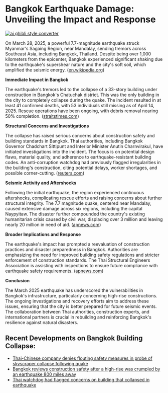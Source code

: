 # Bangkok Earthquake Damage: Unveiling the Impact and Response

[![ai ghibli style converter](https://i.imgur.com/dwt8Y5G.gif)](https://witbeam.net/slzx)

On March 28, 2025, a powerful 7.7-magnitude earthquake struck Myanmar's Sagaing Region, near Mandalay, sending tremors across Southeast Asia, including Bangkok, Thailand. Despite being over 1,000 kilometers from the epicenter, Bangkok experienced significant shaking due to the earthquake's supershear nature and the city's soft soil, which amplified the seismic energy. ([en.wikipedia.org](https://en.wikipedia.org/wiki/2025_Bangkok_skyscraper_collapse?utm_source=openai))

**Immediate Impact in Bangkok**

The earthquake's tremors led to the collapse of a 33-story building under construction in Bangkok's Chatuchak district. This was the only building in the city to completely collapse during the quake. The incident resulted in at least 41 confirmed deaths, with 53 individuals still missing as of April 14, 2025. Rescue operations have been ongoing, with debris removal nearing 50% completion. ([straitstimes.com](https://www.straitstimes.com/asia/se-asia/bangkok-building-collapse-death-toll-now-41-debris-removal-nears-50?utm_source=openai))

**Structural Concerns and Investigations**

The collapse has raised serious concerns about construction safety and building standards in Bangkok. Thai authorities, including Bangkok Governor Chadchart Sittipunt and Interior Minister Anutin Charnvirakul, have initiated investigations into the incident. The focus is on potential design flaws, material quality, and adherence to earthquake-resistant building codes. An anti-corruption watchdog had previously flagged irregularities in the building's construction, citing potential delays, worker shortages, and possible corner-cutting. ([reuters.com](https://www.reuters.com/world/asia-pacific/thai-watchdog-had-flagged-concerns-building-that-collapsed-earthquake-2025-03-31/?utm_source=openai))

**Seismic Activity and Aftershocks**

Following the initial earthquake, the region experienced continuous aftershocks, complicating rescue efforts and raising concerns about further structural integrity. The 7.7 magnitude quake, centered near Mandalay, caused extensive damage across six regions, including the capital Naypyitaw. The disaster further compounded the country's existing humanitarian crisis caused by civil war, displacing over 3 million and leaving nearly 20 million in need of aid. ([apnews.com](https://apnews.com/article/1f86688713449f3ca3ebf91ad1086acd?utm_source=openai))

**Broader Implications and Response**

The earthquake's impact has prompted a reevaluation of construction practices and disaster preparedness in Bangkok. Authorities are emphasizing the need for improved building safety regulations and stricter enforcement of construction standards. The Thai Structural Engineers Association is assisting with inspections to ensure future compliance with earthquake safety requirements. ([apnews.com](https://apnews.com/article/d0d55dc94a8cdc629c6c02b706296ae2?utm_source=openai))

**Conclusion**

The March 2025 earthquake has underscored the vulnerabilities in Bangkok's infrastructure, particularly concerning high-rise constructions. The ongoing investigations and recovery efforts aim to address these issues, ensuring that the city is better prepared for future seismic events. The collaboration between Thai authorities, construction experts, and international partners is crucial in rebuilding and reinforcing Bangkok's resilience against natural disasters.


## Recent Developments on Bangkok Building Collapse:
- [Thai-Chinese company denies flouting safety measures in probe of skyscraper collapse following quake](https://apnews.com/article/a847dc6f551d8846520dea7525a4f5a7?utm_source=openai)
- [Bangkok reviews construction safety after a high-rise was crumpled by an earthquake 800 miles away](https://apnews.com/article/d0d55dc94a8cdc629c6c02b706296ae2?utm_source=openai)
- [Thai watchdog had flagged concerns on building that collapsed in earthquake](https://www.reuters.com/world/asia-pacific/thai-watchdog-had-flagged-concerns-building-that-collapsed-earthquake-2025-03-31/?utm_source=openai)